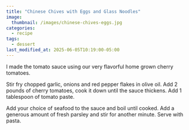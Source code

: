 ```yaml
---
title: "Chinese Chives with Eggs and Glass Noodles"
image: 
  thumbnail: /images/chinese-chives-eggs.jpg
categories:
  - recipe
tags:
  - dessert
last_modified_at: 2025-06-05T10:19:00-05:00
---
```


I made the tomato sauce using our very flavorful home grown cherry tomatoes.

Stir fry chopped garlic, onions and red pepper flakes in olive oil. Add 2 pounds of cherry tomatoes, cook it down until the sauce thickens. Add 1 tablespoon of tomato paste.

Add your choice of seafood to the sauce and boil until cooked. Add a generous amount of fresh parsley and stir for another minute. Serve with pasta. 